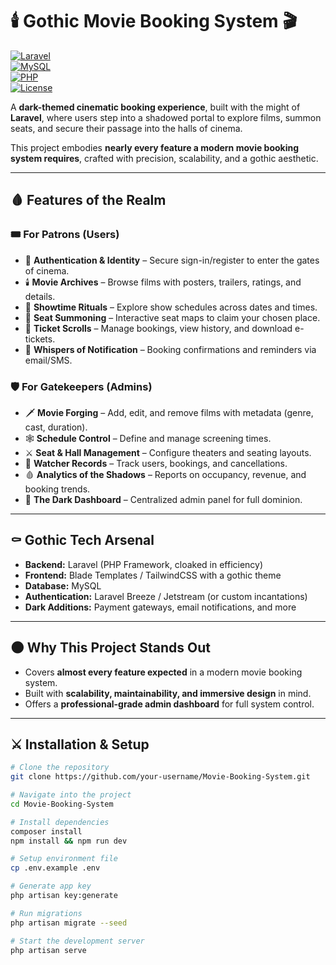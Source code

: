 # 🕯️ Gothic Movie Booking System 🎬  

[![Laravel](https://img.shields.io/badge/Laravel-Framework-red?logo=laravel)](https://laravel.com/)  
[![MySQL](https://img.shields.io/badge/Database-MySQL-blue?logo=mysql)](https://www.mysql.com/)  
[![PHP](https://img.shields.io/badge/PHP-Backend-777BB4?logo=php)](https://www.php.net/)  
[![License](https://img.shields.io/badge/License-MIT-black)](LICENSE)  

A **dark-themed cinematic booking experience**, built with the might of **Laravel**, where users step into a shadowed portal to explore films, summon seats, and secure their passage into the halls of cinema.  

This project embodies **nearly every feature a modern movie booking system requires**, crafted with precision, scalability, and a gothic aesthetic.  

---

## 🩸 Features of the Realm  

### 🎟️ For Patrons (Users)  
- 🔑 **Authentication & Identity** – Secure sign-in/register to enter the gates of cinema.  
- 🕯️ **Movie Archives** – Browse films with posters, trailers, ratings, and details.  
- 🌙 **Showtime Rituals** – Explore show schedules across dates and times.  
- 🩶 **Seat Summoning** – Interactive seat maps to claim your chosen place.  
- 📜 **Ticket Scrolls** – Manage bookings, view history, and download e-tickets.  
- 🦇 **Whispers of Notification** – Booking confirmations and reminders via email/SMS.  

### 🛡️ For Gatekeepers (Admins)  
- 🗡️ **Movie Forging** – Add, edit, and remove films with metadata (genre, cast, duration).  
- 🕸️ **Schedule Control** – Define and manage screening times.  
- ⚔️ **Seat & Hall Management** – Configure theaters and seating layouts.  
- 📖 **Watcher Records** – Track users, bookings, and cancellations.  
- 🩸 **Analytics of the Shadows** – Reports on occupancy, revenue, and booking trends.  
- 👑 **The Dark Dashboard** – Centralized admin panel for full dominion.  

---

## ⚰️ Gothic Tech Arsenal  
- **Backend:** Laravel (PHP Framework, cloaked in efficiency)  
- **Frontend:** Blade Templates / TailwindCSS with a gothic theme  
- **Database:** MySQL  
- **Authentication:** Laravel Breeze / Jetstream (or custom incantations)  
- **Dark Additions:** Payment gateways, email notifications, and more  

---

## 🌑 Why This Project Stands Out  
- Covers **almost every feature expected** in a modern movie booking system.  
- Built with **scalability, maintainability, and immersive design** in mind.  
- Offers a **professional-grade admin dashboard** for full system control.  

---

## ⚔️ Installation & Setup  

```bash
# Clone the repository
git clone https://github.com/your-username/Movie-Booking-System.git  

# Navigate into the project
cd Movie-Booking-System  

# Install dependencies
composer install  
npm install && npm run dev  

# Setup environment file
cp .env.example .env  

# Generate app key
php artisan key:generate  

# Run migrations
php artisan migrate --seed  

# Start the development server
php artisan serve  

